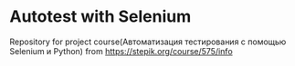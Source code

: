 # Autotest with Selenium
Repository for project course(Автоматизация тестирования с помощью Selenium и Python) from https://stepik.org/course/575/info
